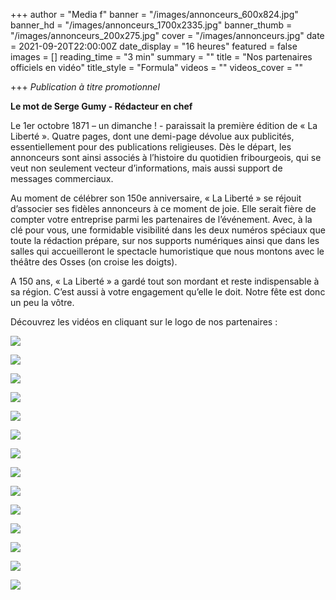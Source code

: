 +++
author = "Media f"
banner = "/images/annonceurs_600x824.jpg"
banner_hd = "/images/annonceurs_1700x2335.jpg"
banner_thumb = "/images/annonceurs_200x275.jpg"
cover = "/images/annonceurs.jpg"
date = 2021-09-20T22:00:00Z
date_display = "16 heures"
featured = false
images = []
reading_time = "3 min"
summary = ""
title = "Nos partenaires officiels en vidéo"
title_style = "Formula"
videos = ""
videos_cover = ""

+++
_Publication à titre promotionnel_

**Le mot de Serge Gumy - Rédacteur en chef**

Le 1er octobre 1871 – un dimanche ! - paraissait la première édition de « La Liberté ». Quatre pages, dont une demi-page dévolue aux publicités, essentiellement pour des publications religieuses. Dès le départ, les annonceurs sont ainsi associés à l’histoire du quotidien fribourgeois, qui se veut non seulement vecteur d’informations, mais aussi support de messages commerciaux.

Au moment de célébrer son 150e anniversaire, « La Liberté » se réjouit d’associer ses fidèles annonceurs à ce moment de joie. Elle serait fière de compter votre entreprise parmi les partenaires de l’événement. Avec, à la clé pour vous, une formidable visibilité dans les deux numéros spéciaux que toute la rédaction prépare, sur nos supports numériques ainsi que dans les salles qui accueilleront le spectacle humoristique que nous montons avec le théâtre des Osses (on croise les doigts).

A 150 ans, « La Liberté » a gardé tout son mordant et reste indispensable à sa région. C’est aussi à votre engagement qu’elle le doit. Notre fête est donc un peu la vôtre.

Découvrez les vidéos en cliquant sur le logo de nos partenaires :

[![](/images/142x108_logo_fr.jpg)](https://vimeo.com/610667376/62a2f997be)

[![](/images/la_poste.jpg)](https://vimeo.com/610667116/59c653829d)

[![](/images/groupe-e_logo_pos_cmjn.jpg)](https://vimeo.com/610666512/afdc6fe13f)

[![](/images/logo-tpf_pave-201-c.jpg)](https://vimeo.com/610665825/9623a0178a)

[![](/images/groupe_mutuel.jpg)](https://vimeo.com/610665718/3de9b2cbe5)

[![](/images/logo_groupegrisoni_horizontal_positif_cmjn.jpg)](https://vimeo.com/610665403/1a62bcb83b)

[![](/images/bise_logo_cmjn-01.jpg)](https://vimeo.com/610667238/09cbe97364)

[![](/images/osses_logo_2020.jpg)](https://vimeo.com/610665159/5be2e5eeeb)

[![](/images/logo_mnf_cmjn_uncoted.jpg)](https://vimeo.com/610666076/19f740905f)

[![](/images/optic-2000.jpg)](https://vimeo.com/610664749/96ea584be4)

[![](/images/logo_vf_aop_cmyk_pos_01.jpg)](https://vimeo.com/610667021/2ca504ea53)

[![](/images/bul_immo_f_d_bleu_cmjn.jpg)](https://vimeo.com/610665019/3d4f43cf05)

[![](/images/bhch_outl_claim_schwarz_4c_ohnehi_fra.jpg)](https://vimeo.com/610666323/486c66e770)

[![](/images/logo-garage-berset-anniversaire.jpg)](https://vimeo.com/610666781/f6d9eb1c67)
